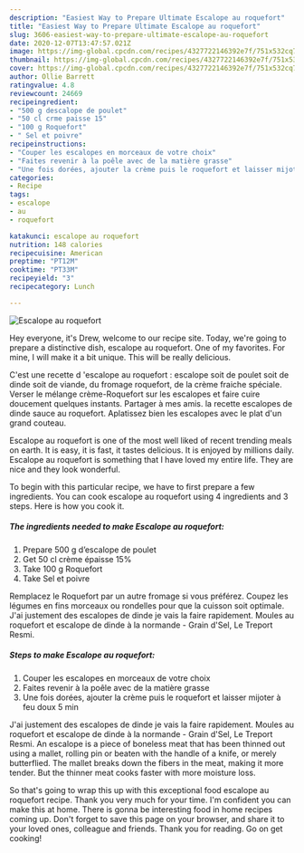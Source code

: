 ```yaml
---
description: "Easiest Way to Prepare Ultimate Escalope au roquefort"
title: "Easiest Way to Prepare Ultimate Escalope au roquefort"
slug: 3606-easiest-way-to-prepare-ultimate-escalope-au-roquefort
date: 2020-12-07T13:47:57.021Z
image: https://img-global.cpcdn.com/recipes/4327722146392e7f/751x532cq70/escalope-au-roquefort-photo-principale-de-la-recette.jpg
thumbnail: https://img-global.cpcdn.com/recipes/4327722146392e7f/751x532cq70/escalope-au-roquefort-photo-principale-de-la-recette.jpg
cover: https://img-global.cpcdn.com/recipes/4327722146392e7f/751x532cq70/escalope-au-roquefort-photo-principale-de-la-recette.jpg
author: Ollie Barrett
ratingvalue: 4.8
reviewcount: 24669
recipeingredient:
- "500 g descalope de poulet"
- "50 cl crme paisse 15"
- "100 g Roquefort"
- " Sel et poivre"
recipeinstructions:
- "Couper les escalopes en morceaux de votre choix"
- "Faites revenir à la poêle avec de la matière grasse"
- "Une fois dorées, ajouter la crème puis le roquefort et laisser mijoter à feu doux 5 min"
categories:
- Recipe
tags:
- escalope
- au
- roquefort

katakunci: escalope au roquefort 
nutrition: 148 calories
recipecuisine: American
preptime: "PT12M"
cooktime: "PT33M"
recipeyield: "3"
recipecategory: Lunch

---
```



![Escalope au roquefort](https://img-global.cpcdn.com/recipes/4327722146392e7f/751x532cq70/escalope-au-roquefort-photo-principale-de-la-recette.jpg)

Hey everyone, it's Drew, welcome to our recipe site. Today, we're going to prepare a distinctive dish, escalope au roquefort. One of my favorites. For mine, I will make it a bit unique. This will be really delicious.

C&#39;est une recette d &#39;escalope au roquefort : escalope soit de poulet soit de dinde soit de viande, du fromage roquefort, de la crème fraiche spéciale. Verser le mélange crème-Roquefort sur les escalopes et faire cuire doucement quelques instants. Partager à mes amis. la recette escalopes de dinde sauce au roquefort. Aplatissez bien les escalopes avec le plat d&#39;un grand couteau.

Escalope au roquefort is one of the most well liked of recent trending meals on earth. It is easy, it is fast, it tastes delicious. It is enjoyed by millions daily. Escalope au roquefort is something that I have loved my entire life. They are nice and they look wonderful.


To begin with this particular recipe, we have to first prepare a few ingredients. You can cook escalope au roquefort using 4 ingredients and 3 steps. Here is how you cook it.

<!--inarticleads1-->

##### The ingredients needed to make Escalope au roquefort:

1. Prepare 500 g d’escalope de poulet
1. Get 50 cl crème épaisse 15%
1. Take 100 g Roquefort
1. Take  Sel et poivre


Remplacez le Roquefort par un autre fromage si vous préférez. Coupez les légumes en fins morceaux ou rondelles pour que la cuisson soit optimale. J&#39;ai justement des escalopes de dinde je vais la faire rapidement. Moules au roquefort et escalope de dinde à la normande - Grain d&#39;Sel, Le Treport Resmi. 

<!--inarticleads2-->

##### Steps to make Escalope au roquefort:

1. Couper les escalopes en morceaux de votre choix
1. Faites revenir à la poêle avec de la matière grasse
1. Une fois dorées, ajouter la crème puis le roquefort et laisser mijoter à feu doux 5 min


J&#39;ai justement des escalopes de dinde je vais la faire rapidement. Moules au roquefort et escalope de dinde à la normande - Grain d&#39;Sel, Le Treport Resmi. An escalope is a piece of boneless meat that has been thinned out using a mallet, rolling pin or beaten with the handle of a knife, or merely butterflied. The mallet breaks down the fibers in the meat, making it more tender. But the thinner meat cooks faster with more moisture loss. 

So that's going to wrap this up with this exceptional food escalope au roquefort recipe. Thank you very much for your time. I'm confident you can make this at home. There is gonna be interesting food in home recipes coming up. Don't forget to save this page on your browser, and share it to your loved ones, colleague and friends. Thank you for reading. Go on get cooking!

